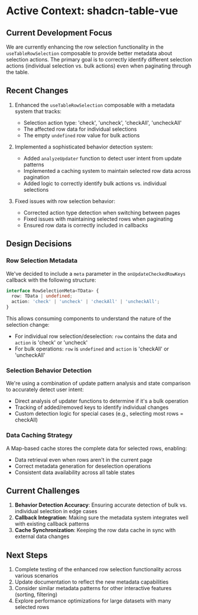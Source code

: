 # Active Context: shadcn-table-vue

## Current Development Focus
We are currently enhancing the row selection functionality in the `useTableRowSelection` composable to provide better metadata about selection actions. The primary goal is to correctly identify different selection actions (individual selection vs. bulk actions) even when paginating through the table.

## Recent Changes
1. Enhanced the `useTableRowSelection` composable with a metadata system that tracks:
   - Selection action type: 'check', 'uncheck', 'checkAll', 'uncheckAll'
   - The affected row data for individual selections
   - The empty `undefined` row value for bulk actions

2. Implemented a sophisticated behavior detection system:
   - Added `analyzeUpdater` function to detect user intent from update patterns
   - Implemented a caching system to maintain selected row data across pagination
   - Added logic to correctly identify bulk actions vs. individual selections

3. Fixed issues with row selection behavior:
   - Corrected action type detection when switching between pages
   - Fixed issues with maintaining selected rows when paginating
   - Ensured row data is correctly included in callbacks

## Design Decisions

### Row Selection Metadata
We've decided to include a `meta` parameter in the `onUpdateCheckedRowKeys` callback with the following structure:
```typescript
interface RowSelectionMeta<TData> {
  row: TData | undefined;
  action: 'check' | 'uncheck' | 'checkAll' | 'uncheckAll';
}
```

This allows consuming components to understand the nature of the selection change:
- For individual row selection/deselection: `row` contains the data and `action` is 'check' or 'uncheck'
- For bulk operations: `row` is `undefined` and `action` is 'checkAll' or 'uncheckAll'

### Selection Behavior Detection
We're using a combination of update pattern analysis and state comparison to accurately detect user intent:
- Direct analysis of updater functions to determine if it's a bulk operation
- Tracking of added/removed keys to identify individual changes
- Custom detection logic for special cases (e.g., selecting most rows = checkAll)

### Data Caching Strategy
A Map-based cache stores the complete data for selected rows, enabling:
- Data retrieval even when rows aren't in the current page
- Correct metadata generation for deselection operations
- Consistent data availability across all table states

## Current Challenges

1. **Behavior Detection Accuracy**: Ensuring accurate detection of bulk vs. individual selection in edge cases
2. **Callback Integration**: Making sure the metadata system integrates well with existing callback patterns
3. **Cache Synchronization**: Keeping the row data cache in sync with external data changes

## Next Steps

1. Complete testing of the enhanced row selection functionality across various scenarios
2. Update documentation to reflect the new metadata capabilities
3. Consider similar metadata patterns for other interactive features (sorting, filtering)
4. Explore performance optimizations for large datasets with many selected rows
